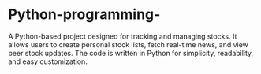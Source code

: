 # Python-programming-
A Python-based project designed for tracking and managing stocks. It allows users to create personal stock lists, fetch real-time news, and view peer stock updates. The code is written in Python for simplicity, readability, and easy customization.
